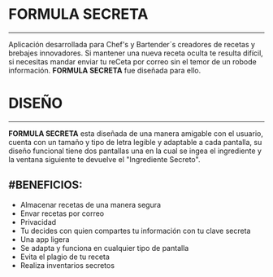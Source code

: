 # FORMULA SECRETA
---
Aplicación desarrollada para Chef's y Bartender´s creadores de recetas y brebajes innovadores. Si mantener una nueva receta oculta te resulta difícil, si necesitas mandar enviar tu reCeta por correo sin el temor de un robode información. **FORMULA SECRETA** fue diseñada para ello.


# DISEÑO 
---
**FORMULA SECRETA** esta diseñada de una manera amigable con el usuario, cuenta con un tamaño y tipo de letra legible y adaptable a cada pantalla, su diseño funcional tiene dos pantallas una en la cual se ingea el ingrediente y la ventana siguiente te devuelve el "Ingrediente Secreto". 


#BENEFICIOS: 
---
* Almacenar recetas de una manera segura
* Envar recetas por correo
* Privacidad 
* Tu decides con quien compartes tu información con tu clave secreta
* Una app ligera
* Se adapta y funciona en cualquier tipo de pantalla
* Evita el plagio de tu receta
* Realiza inventarios secretos
